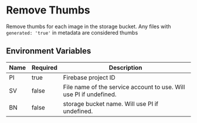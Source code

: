 # Remove Thumbs

Remove thumbs for each image in the storage bucket.
Any files with `generated: 'true'` in metadata are considered thumbs
 
## Environment Variables

|Name|Required|Description|
|---|---|---|
|PI|true|Firebase project ID|
|SV|false|File name of the service account to use. Will use PI if undefined.|
|BN|false|storage bucket name. Will use PI if undefined.|
